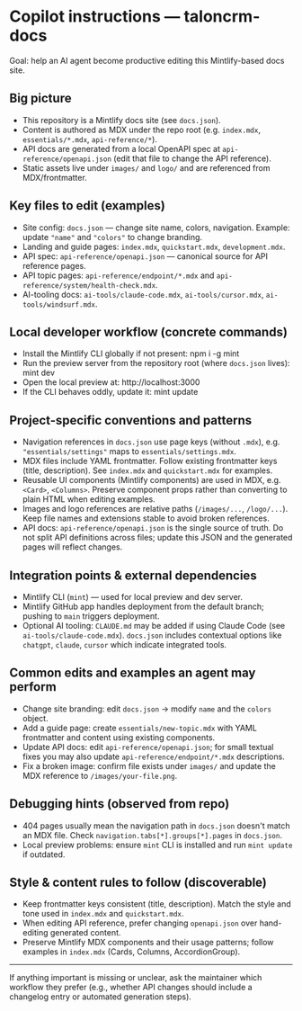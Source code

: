 <!-- .github/copilot-instructions.md
     Concise, actionable guidance for AI coding agents working on this repo.
-->

# Copilot instructions — taloncrm-docs

Goal: help an AI agent become productive editing this Mintlify-based docs site.

## Big picture
- This repository is a Mintlify docs site (see `docs.json`).
- Content is authored as MDX under the repo root (e.g. `index.mdx`, `essentials/*.mdx`, `api-reference/*`).
- API docs are generated from a local OpenAPI spec at `api-reference/openapi.json` (edit that file to change the API reference).
- Static assets live under `images/` and `logo/` and are referenced from MDX/frontmatter.

## Key files to edit (examples)
- Site config: `docs.json` — change site name, colors, navigation. Example: update `"name"` and `"colors"` to change branding.
- Landing and guide pages: `index.mdx`, `quickstart.mdx`, `development.mdx`.
- API spec: `api-reference/openapi.json` — canonical source for API reference pages.
- API topic pages: `api-reference/endpoint/*.mdx` and `api-reference/system/health-check.mdx`.
- AI-tooling docs: `ai-tools/claude-code.mdx`, `ai-tools/cursor.mdx`, `ai-tools/windsurf.mdx`.

## Local developer workflow (concrete commands)
- Install the Mintlify CLI globally if not present:
  npm i -g mint
- Run the preview server from the repository root (where `docs.json` lives):
  mint dev
- Open the local preview at: http://localhost:3000
- If the CLI behaves oddly, update it:
  mint update

## Project-specific conventions and patterns
- Navigation references in `docs.json` use page keys (without `.mdx`), e.g. `"essentials/settings"` maps to `essentials/settings.mdx`.
- MDX files include YAML frontmatter. Follow existing frontmatter keys (title, description). See `index.mdx` and `quickstart.mdx` for examples.
- Reusable UI components (Mintlify components) are used in MDX, e.g. `<Card>`, `<Columns>`. Preserve component props rather than converting to plain HTML when editing examples.
- Images and logo references are relative paths (`/images/...`, `/logo/...`). Keep file names and extensions stable to avoid broken references.
- API docs: `api-reference/openapi.json` is the single source of truth. Do not split API definitions across files; update this JSON and the generated pages will reflect changes.

## Integration points & external dependencies
- Mintlify CLI (`mint`) — used for local preview and dev server.
- Mintlify GitHub app handles deployment from the default branch; pushing to `main` triggers deployment.
- Optional AI tooling: `CLAUDE.md` may be added if using Claude Code (see `ai-tools/claude-code.mdx`). `docs.json` includes contextual options like `chatgpt`, `claude`, `cursor` which indicate integrated tools.

## Common edits and examples an agent may perform
- Change site branding: edit `docs.json` -> modify `name` and the `colors` object.
- Add a guide page: create `essentials/new-topic.mdx` with YAML frontmatter and content using existing components.
- Update API docs: edit `api-reference/openapi.json`; for small textual fixes you may also update `api-reference/endpoint/*.mdx` descriptions.
- Fix a broken image: confirm file exists under `images/` and update the MDX reference to `/images/your-file.png`.

## Debugging hints (observed from repo)
- 404 pages usually mean the navigation path in `docs.json` doesn't match an MDX file. Check `navigation.tabs[*].groups[*].pages` in `docs.json`.
- Local preview problems: ensure `mint` CLI is installed and run `mint update` if outdated.

## Style & content rules to follow (discoverable)
- Keep frontmatter keys consistent (title, description). Match the style and tone used in `index.mdx` and `quickstart.mdx`.
- When editing API reference, prefer changing `openapi.json` over hand-editing generated content.
- Preserve Mintlify MDX components and their usage patterns; follow examples in `index.mdx` (Cards, Columns, AccordionGroup).

---
If anything important is missing or unclear, ask the maintainer which workflow they prefer (e.g., whether API changes should include a changelog entry or automated generation steps).
